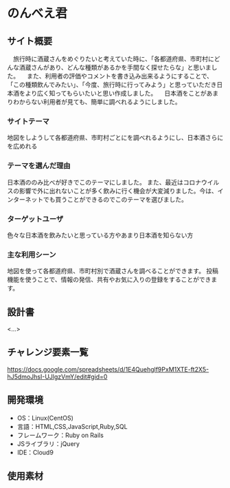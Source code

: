 # のんべえ君

## サイト概要
　旅行時に酒蔵さんをめぐりたいと考えていた時に、「各都道府県、市町村にどんな酒蔵さんがあり、どんな種類があるかを手間なく探せたらな」と思いました。
　また、利用者の評価やコメントを書き込み出来るようにすることで、
「この種類飲んでみたい」、「今度、旅行時に行ってみよう」と思っていただき日本酒をより広く知ってもらいたいと思い作成しました。
　日本酒をことがあまりわからない利用者が見ても、簡単に調べれるようにしました。

### サイトテーマ
地図をしようして各都道府県、市町村ごとにを調べれるようにし、日本酒さらにを広めれる

### テーマを選んだ理由
日本酒ののみ比べが好きでこのテーマにしました。
また、最近はコロナウイルスの影響で外に出れないことが多く飲みに行く機会が大変減りました。今は、インターネットでも買うことができるのでこのテーマを選びました。

### ターゲットユーザ
色々な日本酒を飲みたいと思っている方やあまり日本酒を知らない方

### 主な利用シーン
地図を使って各都道府県、市町村別で酒蔵さんを調べることができます。
投稿機能を使うことで、情報の発信、共有やお気に入りの登録をすることができます。

## 設計書
<...>

## チャレンジ要素一覧
https://docs.google.com/spreadsheets/d/1E4Quehglf9PxM1XTE-ft2X5-hJ5dmoJhsI-UJlgzVmY/edit#gid=0

## 開発環境
- OS：Linux(CentOS)
- 言語：HTML,CSS,JavaScript,Ruby,SQL
- フレームワーク：Ruby on Rails
- JSライブラリ：jQuery
- IDE：Cloud9

## 使用素材